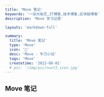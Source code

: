 ```yaml
---
title: 'Move 笔记'
keywords: '一朵大呲花,IT博客,技术博客,区块链博客'
description: 'Move 学习记录'

layouts: 'markdown-full'

summary:
  title: 'Move 笔记'
  type: 'Move'
  icon: '🍉'
  desc: 'Move - 牛刀小试'
  tags: 'Move'
  createtime: '2022-08-01'
  # pic: '/img/pic/nuxt3_icon.jpg'
---
```


## Move 笔记